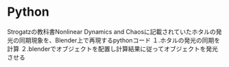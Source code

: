 # Python
Strogatzの教科書Nonlinear Dynamics and Chaosに記載されていたホタルの発光の同期現象を、Blender上で再現するpythonコード
１.ホタルの発光の同期を計算
２.blenderでオブジェクトを配置し計算結果に従ってオブジェクトを発光させる
